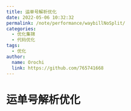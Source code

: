 ```yaml
---
title: 运单号解析优化
date: 2022-05-06 10:32:32
permalink: /note/performance/waybillNoSplit/
categories:
  - 优化集锦
  - 代码优化
tags:
  - 优化
author: 
  name: Orochi
  link: https://github.com/765741668
---
```

# 运单号解析优化
